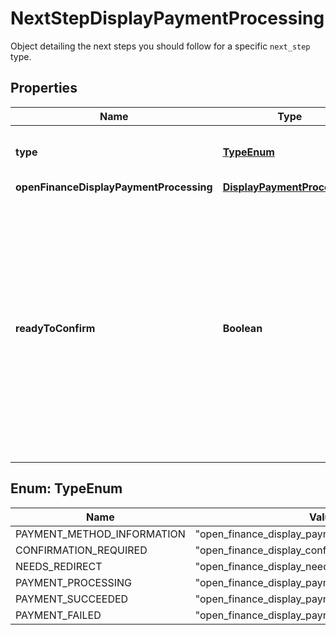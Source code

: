 

# NextStepDisplayPaymentProcessing

Object detailing the next steps you should follow for a specific `next_step` type.

## Properties

| Name | Type | Description | Notes |
|------------ | ------------- | ------------- | -------------|
|**type** | [**TypeEnum**](#TypeEnum) | The type of &#x60;next_step&#x60; you need to follow.  |  [optional] |
|**openFinanceDisplayPaymentProcessing** | [**DisplayPaymentProcessing**](DisplayPaymentProcessing.md) |  |  [optional] |
|**readyToConfirm** | **Boolean** | Boolean that indicates whether the payment intent is ready to be confirmed.     **Note:** When set to &#x60;true&#x60;, you need to confirm the payment by making a PATCH request sending through &#x60;confirm: true&#x60;. |  [optional] |



## Enum: TypeEnum

| Name | Value |
|---- | -----|
| PAYMENT_METHOD_INFORMATION | &quot;open_finance_display_payment_method_information&quot; |
| CONFIRMATION_REQUIRED | &quot;open_finance_display_confirmation_required&quot; |
| NEEDS_REDIRECT | &quot;open_finance_display_needs_redirect&quot; |
| PAYMENT_PROCESSING | &quot;open_finance_display_payment_processing&quot; |
| PAYMENT_SUCCEEDED | &quot;open_finance_display_payment_succeeded&quot; |
| PAYMENT_FAILED | &quot;open_finance_display_payment_failed&quot; |




